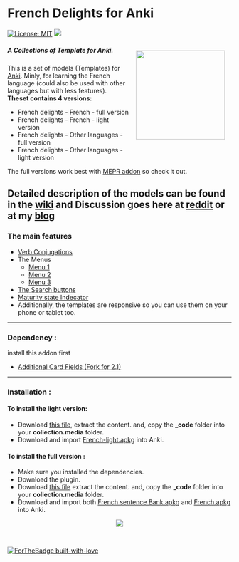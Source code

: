 # French Delights for Anki
 [![License: MIT](https://img.shields.io/badge/License-MIT-yellow.svg)](https://opensource.org/licenses/MIT)
<a title="Buy me a coffee :)" href="https://ko-fi.com/shorouk"><img src="https://img.shields.io/badge/ko--fi-contribute-%23579ebd.svg"></a>

  <img style="margin:15px;" align="right" src="https://raw.githubusercontent.com/ShoroukAziz/French-Delights-for-Anki/master/screenshots/logo.png" width="200px"  >

  ##### A Collections of Template for Anki.

  This is a set of models (Templates) for
  [Anki](https://apps.ankiweb.net/). Minly, for learning the French language (could also be used with other languages but with less features).<br>
<b>Theset contains 4 versions:</b> <br>
<ul>
<li> French delights - French - full version
<li> French delights - French - light version
<li> French delights - Other languages - full version
<li> French delights - Other languages - light version
</ul>

The full versions work best with [MEPR addon](https://github.com/ShoroukAziz/multiple-examples-per-note) so check it out.

**Detailed description of the models can be found in the [wiki](https://github.com/ShoroukAziz/Anki-French-Delights/wiki) and Discussion goes here at [reddit]() or at my [blog]()**
---


### The main features
   * [Verb Conjugations](https://github.com/ShoroukAziz/French-Delights-for-Anki/wiki/The-Features-:-verb-Conjugations)
   * The Menus
      * [Menu 1](https://github.com/ShoroukAziz/French-Delights-for-Anki/wiki/The-Features-:-Menu1)
      * [Menu 2](https://github.com/ShoroukAziz/French-Delights-for-Anki/wiki/The-Features-:-Menu2)
      * [Menu 3](https://github.com/ShoroukAziz/French-Delights-for-Anki/wiki/The-Features-:-Menu-3)
   * [The Search buttons](https://github.com/ShoroukAziz/French-Delights-for-Anki/wiki/The-Features-:-The-Search-buttons)
   * [Maturity state Indecator](Anki)
   * Additionally, the templates are responsive so you can use them on your phone or tablet too.
 ___


### Dependency :
  install this addon first
  * [Additional Card Fields (Fork for 2.1)](https://ankiweb.net/shared/info/744725736)
  ___

### Installation :
 #### To install the light version:
  * Download [this file](https://github.com/ShoroukAziz/Anki-French-Delights/raw/master/light%20version/_code.rar), extract the content. and, copy the  **_code** folder into your **collection.media** folder.
  *   Download and import [French-light.apkg](https://github.com/ShoroukAziz/Anki-French-Delights/raw/master/light%20version/French-light.apkg) into Anki.

#### To install the full version :
  * Make sure you installed the dependencies.
  * Download the plugin.
  * Download [this file](https://github.com/ShoroukAziz/Anki-French-Delights/raw/master/_code.rar) extract the content. and, copy the  **_code** folder into your **collection.media** folder.
  * Download and import both [French sentence Bank.apkg](https://github.com/ShoroukAziz/Anki-French-Delights/raw/master/French%20sentence%20Bank.apkg) and [French.apkg](https://github.com/ShoroukAziz/Anki-French-Delights/raw/master/French.apkg) into Anki.

  <p   align="center" >
  <img  src="https://raw.githubusercontent.com/ShoroukAziz/Anki-French-Delights/master/light%20version/screenshots/ezgif-6-249ca9708a04.gif?token=AGOGZYVE6SJ5TWJBGCIA3I26QJVG2"  >  
</p>

<br>

 [![ForTheBadge built-with-love](http://ForTheBadge.com/images/badges/built-with-love.svg)](https://GitHub.com/Naereen/)
